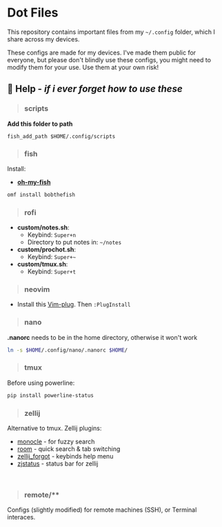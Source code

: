 # Dot Files
This repository contains important files from my `~/.config` folder, which I share across my devices.

These configs are made for my devices. I've made them public for everyone, but please don't blindly use these configs, you might need to modify them for your use. Use them at your own risk!

## 🛟 Help  - _if i ever forget how to use these_
> ### scripts
**Add this folder to path**
```
fish_add_path $HOME/.config/scripts
```

> ### fish
Install:
- [**oh-my-fish**](https://github.com/oh-my-fish/oh-my-fish)
```sh
omf install bobthefish
```

> ### rofi
- **custom/notes.sh**:
  - Keybind: `Super+n`
  - Directory to put notes in: `~/notes`
- **custom/prochot.sh**:
  - Keybind: `Super+~`
- **custom/tmux.sh**:
  - Keybind: `Super+t`


> ### neovim
 - Install this [Vim-plug](https://github.com/junegunn/vim-plug). Then `:PlugInstall`

> ### nano
**.nanorc** needs to be in the home directory, otherwise it won't work
```sh
ln -s $HOME/.config/nano/.nanorc $HOME/
```

> ### tmux
Before using powerline:
```sh
pip install powerline-status
```
> ### zellij
Alternative to tmux. Zellij plugins:
- [monocle](https://github.com/imsnif/monocle) - for fuzzy search
- [room](https://github.com/rvcas/room) - quick search & tab switching
- [zellij_forgot](https://github.com/karimould/zellij-forgot) - keybinds help menu
- [zjstatus](https://github.com/dj95/zjstatus) - status bar for zellij

<br>

> ### remote/**
Configs (slightly modified) for remote machines (SSH), or Terminal interaces.